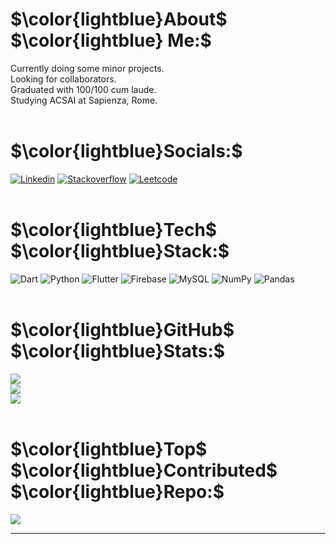 # $\color{lightblue}About$ $\color{lightblue} Me:$

Currently doing some minor projects.
<br>
Looking for collaborators.
<br>
Graduated with 100/100 cum laude.
<br>
Studying ACSAI at Sapienza, Rome.
<br><br>


# $\color{lightblue}Socials:$
[![Linkedin](https://img.shields.io/badge/Linkedin-blue)](https://linkedin.com/in/nicoalesi)
[![Stackoverflow](https://img.shields.io/badge/Stackoverflow-orange)](https://stackoverflow.com/users/27584797) 
[![Leetcode](https://img.shields.io/badge/Leetcode-orange)](https://leetcode.com/u/nicoalesi)
<br><br>


# $\color{lightblue}Tech$ $\color{lightblue}Stack:$
![Dart](https://img.shields.io/badge/dart-%230175C2.svg?style=for-the-badge&logo=dart&logoColor=white)
![Python](https://img.shields.io/badge/python-3670A0?style=for-the-badge&logo=python&logoColor=ffdd54)
![Flutter](https://img.shields.io/badge/Flutter-%2302569B.svg?style=for-the-badge&logo=Flutter&logoColor=white)
![Firebase](https://img.shields.io/badge/firebase-a08021?style=for-the-badge&logo=firebase&logoColor=ffcd34)
![MySQL](https://img.shields.io/badge/mysql-4479A1.svg?style=for-the-badge&logo=mysql&logoColor=white)
![NumPy](https://img.shields.io/badge/numpy-%23013243.svg?style=for-the-badge&logo=numpy&logoColor=white)
![Pandas](https://img.shields.io/badge/pandas-%23150458.svg?style=for-the-badge&logo=pandas&logoColor=white)
<br><br>


# $\color{lightblue}GitHub$ $\color{lightblue}Stats:$
![](https://github-readme-stats.vercel.app/api?username=nicoalesi&theme=dark&hide_border=true&include_all_commits=false&count_private=false)<br/>
![](https://github-readme-streak-stats.herokuapp.com/?user=nicoalesi&theme=dark&hide_border=true)<br/>
![](https://github-readme-stats.vercel.app/api/top-langs/?username=nicoalesi&theme=dark&hide_border=true&include_all_commits=false&count_private=false&layout=compact)
<br><br>


# $\color{lightblue}Top$ $\color{lightblue}Contributed$ $\color{lightblue}Repo:$
![](https://github-contributor-stats.vercel.app/api?username=nicoalesi&limit=5&theme=dark&combine_all_yearly_contributions=true)

----
